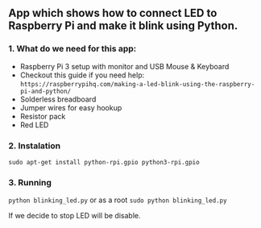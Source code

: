 ## App which shows how to connect LED to Raspberry Pi and make it blink using Python.

### 1. What do we need for this app:
- Raspberry Pi 3 setup with monitor and USB Mouse & Keyboard
- Checkout this guide if you need help: 
    `https://raspberrypihq.com/making-a-led-blink-using-the-raspberry-pi-and-python/`
- Solderless breadboard
- Jumper wires for easy hookup
- Resistor pack
- Red LED

### 2. Instalation
```sudo apt-get install python-rpi.gpio python3-rpi.gpio```

### 3. Running
```python blinking_led.py```
or as a root
```sudo python blinking_led.py```

If we decide to stop LED will be disable.